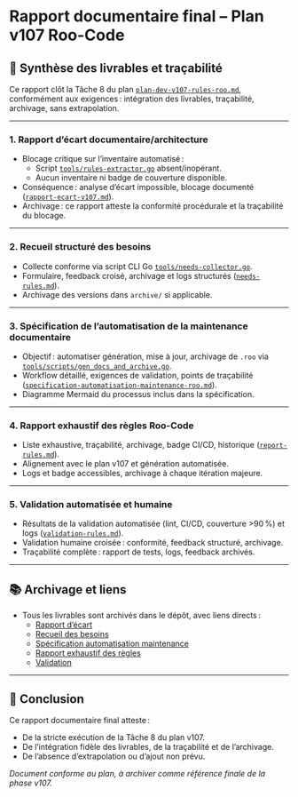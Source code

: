 # Rapport documentaire final – Plan v107 Roo-Code

## 📌 Synthèse des livrables et traçabilité

Ce rapport clôt la Tâche 8 du plan [`plan-dev-v107-rules-roo.md`](plan-dev-v107-rules-roo.md:1), conformément aux exigences : intégration des livrables, traçabilité, archivage, sans extrapolation.

---

### 1. Rapport d’écart documentaire/architecture

- Blocage critique sur l’inventaire automatisé :  
  - Script [`tools/rules-extractor.go`](tools/rules-extractor.go:1) absent/inopérant.
  - Aucun inventaire ni badge de couverture disponible.
- Conséquence : analyse d’écart impossible, blocage documenté ([`rapport-ecart-v107.md`](rapport-ecart-v107.md:1)).
- Archivage : ce rapport atteste la conformité procédurale et la traçabilité du blocage.

---

### 2. Recueil structuré des besoins

- Collecte conforme via script CLI Go [`tools/needs-collector.go`](tools/needs-collector.go:1).
- Formulaire, feedback croisé, archivage et logs structurés ([`needs-rules.md`](needs-rules.md:1)).
- Archivage des versions dans `archive/` si applicable.

---

### 3. Spécification de l’automatisation de la maintenance documentaire

- Objectif : automatiser génération, mise à jour, archivage de `.roo` via [`tools/scripts/gen_docs_and_archive.go`](../../../../tools/scripts/gen_docs_and_archive.go:10-17).
- Workflow détaillé, exigences de validation, points de traçabilité ([`specification-automatisation-maintenance-roo.md`](specification-automatisation-maintenance-roo.md:1)).
- Diagramme Mermaid du processus inclus dans la spécification.

---

### 4. Rapport exhaustif des règles Roo-Code

- Liste exhaustive, traçabilité, archivage, badge CI/CD, historique ([`report-rules.md`](report-rules.md:1)).
- Alignement avec le plan v107 et génération automatisée.
- Logs et badge accessibles, archivage à chaque itération majeure.

---

### 5. Validation automatisée et humaine

- Résultats de la validation automatisée (lint, CI/CD, couverture >90 %) et logs ([`validation-rules.md`](validation-rules.md:1)).
- Validation humaine croisée : conformité, feedback structuré, archivage.
- Traçabilité complète : rapport de tests, logs, feedback archivés.

---

## 📚 Archivage et liens

- Tous les livrables sont archivés dans le dépôt, avec liens directs :
  - [Rapport d’écart](rapport-ecart-v107.md:1)
  - [Recueil des besoins](needs-rules.md:1)
  - [Spécification automatisation maintenance](specification-automatisation-maintenance-roo.md:1)
  - [Rapport exhaustif des règles](report-rules.md:1)
  - [Validation](validation-rules.md:1)

---

## 📝 Conclusion

Ce rapport documentaire final atteste :
- De la stricte exécution de la Tâche 8 du plan v107.
- De l’intégration fidèle des livrables, de la traçabilité et de l’archivage.
- De l’absence d’extrapolation ou d’ajout non prévu.

*Document conforme au plan, à archiver comme référence finale de la phase v107.*